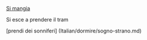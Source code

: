 [Si mangia](https://www.youtube.com/watch?v=sN6opoE0iZk)

Si esce a prendere il tram

[prendi dei sonniferi] (Italian/dormire/sogno-strano.md)